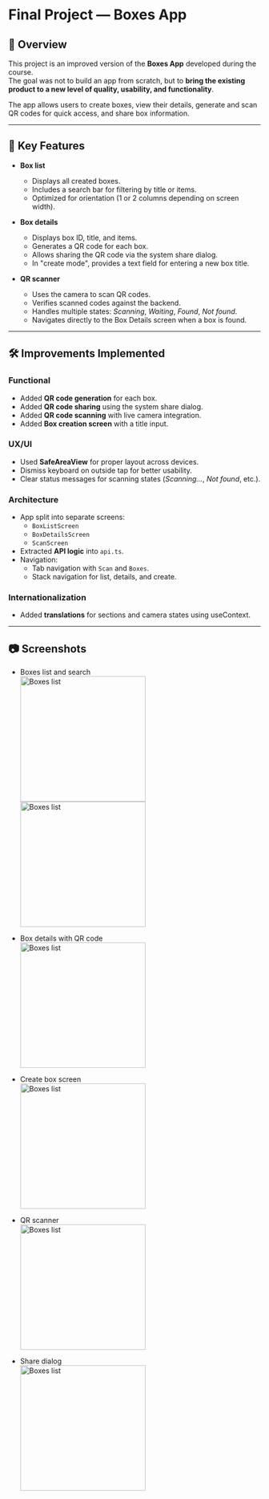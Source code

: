 # Final Project — Boxes App

## 📌 Overview
This project is an improved version of the **Boxes App** developed during the course.  
The goal was not to build an app from scratch, but to **bring the existing product to a new level of quality, usability, and functionality**.

The app allows users to create boxes, view their details, generate and scan QR codes for quick access, and share box information.

---

## 🚀 Key Features
- **Box list**
  - Displays all created boxes.
  - Includes a search bar for filtering by title or items.
  - Optimized for orientation (1 or 2 columns depending on screen width).

- **Box details**
  - Displays box ID, title, and items.
  - Generates a QR code for each box.
  - Allows sharing the QR code via the system share dialog.
  - In "create mode", provides a text field for entering a new box title.

- **QR scanner**
  - Uses the camera to scan QR codes.
  - Verifies scanned codes against the backend.
  - Handles multiple states: *Scanning*, *Waiting*, *Found*, *Not found*.
  - Navigates directly to the Box Details screen when a box is found.

---

## 🛠️ Improvements Implemented
### Functional
- Added **QR code generation** for each box.
- Added **QR code sharing** using the system share dialog.
- Added **QR code scanning** with live camera integration.
- Added **Box creation screen** with a title input.

### UX/UI
- Used **SafeAreaView** for proper layout across devices.
- Dismiss keyboard on outside tap for better usability.
- Clear status messages for scanning states (*Scanning…*, *Not found*, etc.).

### Architecture
- App split into separate screens:
  - `BoxListScreen`
  - `BoxDetailsScreen`
  - `ScanScreen`
- Extracted **API logic** into `api.ts`.
- Navigation:
  - Tab navigation with `Scan` and `Boxes`.
  - Stack navigation for list, details, and create.

### Internationalization
- Added **translations** for sections and camera states using useContext.

---

## 📷 Screenshots

- Boxes list and search  
  <img src="./b1.jpg" alt="Boxes list" width="250"/>
  <img src="./b11.jpg" alt="Boxes list" width="250"/>

- Box details with QR code  
  <img src="./b2.jpg" alt="Boxes list" width="250"/>

- Create box screen  
  <img src="./b3.jpg" alt="Boxes list" width="250"/>

- QR scanner  
  <img src="./b4.jpg" alt="Boxes list" width="250"/>

- Share dialog  
  <img src="./b5.jpg" alt="Boxes list" width="250"/>
